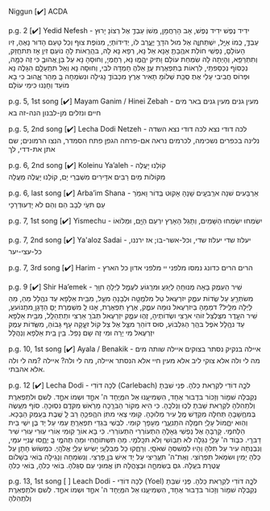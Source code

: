 Niggun [✔️]
ACDA

p.g. 2 [✔️]
Yedid Nefesh - ידִיד נֶפֶשׁ
ידִיד נֶפֶשׁ, אָב הָרַחֲמָן, מְשׁוְֹ עַבְדֶָ אֶל רְצוֹנָ יָרוּץ עַבְדֶָּ, כְְּמוֹ אַיָָּל, יִשְׁתַּחוֲֶֶה אֶל מוּל הדָרֶָ יֶעֱֱרַב לוֹ, יְדִידוֹתֶיָ, מִנּוֹפֶת צוּף וְכַל טָעַם 
הָדוּר נָאֶהֶ, זִיו הָעוֹלָםָ, נַפְשִִׁי חוֹלַת אהֲַבָתֶָ אָנָא אֵל נָא, רְפָא נָא לָהּ, בּהְַרְַאוֹת לָהָּ נוֹעַםַ זִיוֶָ אָז תִּתחְַזֵק, וְתִתְרַפֵֵּא, וְהָיְתָה לָהּ שִׂמְחַת עוֹלָם
וָתִיק יהֱֶמֱוּ נָא, רַחֲמֶיָ, וְחוּסָהָ נָא עַל בֵּןֵ אֲהוּבֶָ כִּי זֶה כַּמָָּה, נִכְסוֹף נִכְסַפתְִּי, לִרְאוֹת בְּתִפְאֶרֶת עֻזֶָ אֵלּהֶ חָמְדָה לבִּי, וְחוּסָה נָא וְאַל תּתְִעַלָָּם
הִגָּלֶה נָא וּפְרוֹס חֲבִיבִי עָלַי אֶתֶ סֻכַַּת שְׁלוֹמָ תָּאִיר אֶרֶץ מִכְּבוֹדֶָ נָגִילָה ונִשׂמְחָה בְָּ מַהֵר אֱֱהוּב כִּי בָא מוֹעֵד וְחָנֵנוּ כִּימֵי עוֹלָם 

p.g. 5, 1st song [✔️]
Mayam Ganim / Hinei Zebah - מעין גנים
מעין גנים באר מים חיים ונזלים מן-לבנון
הנה-זה בא

p.g. 5, 2nd song [✔️]
Lecha Dodi Netzeh - לכה דודי נצא
לכה דודי נצא השדה נלינה בכפרים
נשכימה, לכרמים
נראה אם-פרחה הגפן פתח הסמדר, הנצו
הרמונים; שם אתן את-דדי, לך  

p.g. 6, 2nd song [✔️]
Koleinu Ya’aleh - קוֹלֵנוּ יָעֲלֶה  
מִקּוֹלוֹת מַיִם רַבִּים אדִַּירִים מִשְׁבְְּרֵי יָם, קוֹלֵנוּ יָעֲלֶה מַעֲלָה

p.g. 6, last song [✔️]
Arba’im Shana - אַרְבָּעִים שׁנָה 
ארְַבּעִִָים שָׁנָהָ אָקוּט בְְּדוֹר וָאמַֹרַ עַםַ תּעֵֵֹי לֵבָב הֵם וְהֵם לֹא יָדְעוּדְרָכָי

p.g. 7, 1st song [✔️]
Yismechu - יִשְׂמְחוּ 
יִשְׂמְחוּ הַשָּׁמַיִם, וְתָגֵל הָאָרֶץ יִרְעַם הַיָָּם, וּמְלוֹאוֹ

p.g. 7, 2nd song [✔️]
Ya'aloz Sadai - יעלוז שדי 
יעלוז שדי, וכל-אשר-בו; אז ירננו, כל-עצי-יער

p.g. 7, 3rd song [✔️]
Harim - הרים
הרים כדונג נמסו מלפני יי
מלפני אדון כל הארץ  

p.g. 9 [✔️]
Shir Ha’emek - שִִׁיר הַעֵמֶק 
בָּאָה מְנוּחָהָ לַיָּגעֵַ וּמרְַגּוֹעַ לעֶמֵֵָל
לַיְלָהָ חוִֵּרֵ מִשׂתְּרֵָעַ עַל שְְׂדוֹת עמֵֶֶק יִזרְעֶאל טַל מִלּמְַטָָּה וּלְבָנָהָ מעֵַַל, מִבֵֵּית אַלְפָא עַד נהֲַלָל
מַהַ, מַהַ לַּיְלָה מִלֵֵּיל? דּמְמָהָ בְּיִזרְעֶאל נוּמָה עמֵֶֶק, אֶרֶץ תִּפְאֶרֶת, אָנוּ לְָ מִשְׁמֶרֶת
יָםָ הַדָּגָןָ מתְִנוֹעעֵַ, שִִׁיר העֵֵָדֶר מצְַלְצֵל זוֹהִי ארְַצִי ושְׂדוֹתֶיהָ, זֶהֶוּ עמֵֶֶק יִזְרְעֶאל
תְּבֹרְַ אַרְצִי ותְִתְהַלַַּל, מִבֵֵּית אַלְפָא עַד נהֲַלָל
אֹפֶל בּהְַרַ הַגִּלְבּוֹעַ, סוּס דּוֹהֵרֵ מצִֵֵּל אֶל צֵל קוֹל זעְָָקָה עָף גָּבוֹהַּ, מִשְְּׂדוֹת עֵמֶק יִזְרְעֶאל מִי יָרָה וּמִי זֶה שָם נָפַל. בֵֵּין בֵֵּית אַלְפָא וְנַהֲלָל

p.g. 10, 1st song [✔️]
Ayala / Benakik - איילה 
בנקיק נסתר בצוקים איילה שותה מים מה לי ולה אלא צוקי  ליב אלא מעין חיי אלא הנסתר  איילה, מה לי ולה?
איילה ?מה לי ולה .אלא אהבתי

p.g. 12 [✔️]
Lecha Dodi - לְכָה דוֹדִי 
(Carlebach)
לכְָָה דוֹדִי לִקְרַאת כַּלּהָ. פְּנֵי שׁבַּתָ נְקַבְּלָה 
שׁמָוֹר וְזָכוֹר בּדְִבּוּר אֶחָד, הִשְמִיעָֽֽנוּ אֵל המְַּיֻחָד ה' אחֶָָד וּשְמוֹ אחֶָָד. לְשׁםֵ וּלתְִפְאֽרֶֽת וְלתְִהִלּהָ
לִקְרַאת שַׁבּתָ לְכְוּ וְנֵלכְָהָ. כִּי הִיא מְקוֹר הַבּרְָכָה
מֵרֵֹאשׁ מִקּדֶֽם נסְוּכָהָ. סוֹף מעֲַשֶׂה בְּמחֲַשָׁבָהָ תְּחִלָּה
מִקְדַּשׁ מֶֽלְֶ עִיר מְלוּכָהָ. קֽוּמִי צְאִי מתִּוְֹ ההֲַפכֵָהָ
רַב לְָ שֶֽׁבֶת בְּעֵֽמֶק הַבָּכָא. וְהְוּא יחֲֲַמוֹל עָלַֽיְִ חמְֶלָה
התְִנעֲַרֲִי מֵעָפָרָ קוּמִי. לִבְשִׁי בִּגְדֵי תִפְאַרְַתְֵּ עַמִּי עַל יַד בֶּן יִשַׁי בֵּית הַלַּחמְִִי. קָרְבָהָ אֶל נַפְשִׁי גְאָלָהָּ
הִתְעוֹרְרִי הִתְעוֹרְרִי. כִּי בָא אוֹרְֵ קֽוּמִי אֽוֹרִי
עֽוּרִי עֽוּרִי שִׁיר דַבּרִֵֽי. כּבְוֹד ה' עָלַֽיְִ נִגְלָה
לֹא תֵבֽוֹשִׁי וְלֹא תכִָּלמְִִי. מַהַ תִּשְתּוֹחֲחִי וּמַהַ תֶּהמֱִִי בְָּ יֶחֱֱסוּ עֲנִיֵּי עמִַּי, וְנִבְנְתָה עִיר עַל תִּלּהָּ
וְהָיוּ לִמְשׁסִּהָ שׁאֹסָֽיְִ. וְרָחֲֲקוּ כָּל מְבַלְּעָֽיְִ יָשִׂישׂ עָלַֽיְִ אֱלֹהָֽיְִ. כּמְִשׂוֹשׂ חָתָן עַל כַּלּהָ
יָמִין וּשׂמְֹאל תִּפְרֽוֹצִי. וְאֶת־ה' תּעֲַרִֽיצִי
עַל יַד אִישׁ בּןֶ פַּרְצִי. וְנִשׂמְחָה וְנָגִֽילָה
בּֽוֹאִי בְשָׁלוֹם עֲטֶרֶת בּעְַלָהּ. גּםַ בְּשִׂמחְָָה וּבְצָהֳלָה תּוְֹ אֱמוּנֵי עַם סְגֻּלּהָ. בּֽוֹאִי כַלּהָ, בּֽוֹאִי כַלּהָ

p.g. 13, 1st song [ ]
Leach Dodi - לְכָה דוֹדִי 
(Yoel)
לכְָָה דוֹדִי לִקְרַאת כַּלּהָ. פְּנֵי שׁבַּתָ נְקַבְּלָה 
שׁמָוֹר וְזָכוֹר בּדְִבּוּר אֶחָד, הִשְמִיעָֽֽנוּ אֵל המְַּיֻחָד
ה' אחֶָָד וּשְמוֹ אחֶָָד. לְשׁםֵ וּלתְִפְאֽרֶֽת וְלתְִהִלּהָ